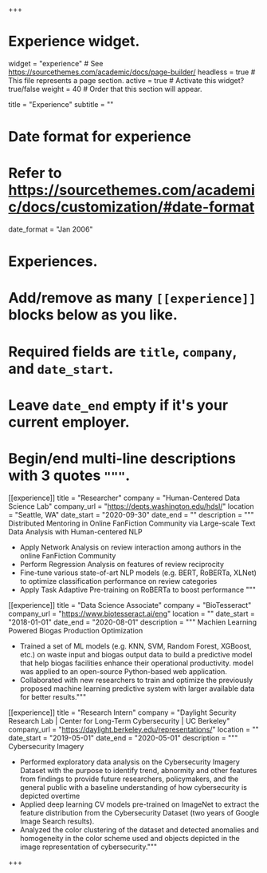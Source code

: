 +++
# Experience widget.
widget = "experience"  # See https://sourcethemes.com/academic/docs/page-builder/
headless = true  # This file represents a page section.
active = true  # Activate this widget? true/false
weight = 40  # Order that this section will appear.

title = "Experience"
subtitle = ""

# Date format for experience
#   Refer to https://sourcethemes.com/academic/docs/customization/#date-format
date_format = "Jan 2006"

# Experiences.
#   Add/remove as many `[[experience]]` blocks below as you like.
#   Required fields are `title`, `company`, and `date_start`.
#   Leave `date_end` empty if it's your current employer.
#   Begin/end multi-line descriptions with 3 quotes `"""`.
[[experience]]
  title = "Researcher"
  company = "Human-Centered Data Science Lab"
  company_url = "https://depts.washington.edu/hdsl/"
  location = "Seattle, WA"
  date_start = "2020-09-30"
  date_end = ""
  description = """
  Distributed Mentoring in Online FanFiction Community via Large-scale Text Data Analysis with Human-centered NLP
  * Apply Network Analysis on review interaction among authors in the online FanFiction Community
  * Perform Regression Analysis on features of review reciprocity
  * Fine-tune various state-of-art NLP models (e.g. BERT, RoBERTa, XLNet) to optimize classification performance on review categories
  * Apply Task Adaptive Pre-training on RoBERTa to boost performance 
  """

[[experience]]
  title = "Data Science Associate"
  company = "BioTesseract"
  company_url = "https://www.biotesseract.ai/eng"
  location = ""
  date_start = "2018-01-01"
  date_end = "2020-08-01"
  description = """
  Machien Learning Powered Biogas Production Optimization
  * Trained a set of ML models (e.g. KNN, SVM, Random Forest, XGBoost, etc.) on waste input and biogas output data to build a predictive model that help biogas facilities enhance their operational productivity.  model was applied to an open-source Python-based web application.
  *	Collaborated with new researchers to train and optimize the previously proposed machine learning predictive system with larger available data for better results."""
  
[[experience]]
  title = "Research Intern"
  company = "Daylight Security Research Lab | Center for Long-Term Cybersecurity | UC Berkeley"
  company_url = "https://daylight.berkeley.edu/representations/"
  location = ""
  date_start = "2019-05-01"
  date_end = "2020-05-01"
  description = """
  Cybersecurity Imagery
  * Performed exploratory data analysis on the Cybersecurity Imagery Dataset with the purpose to identify trend, abnormity and other features from findings to provide future researchers, policymakers, and the general public with a baseline understanding of how cybersecurity is depicted overtime 
  * Applied deep learning CV models pre-trained on ImageNet to extract the feature distribution from the Cybersecurity Dataset (two years of Google Image Search results).
  *	Analyzed the color clustering of the dataset and detected anomalies and homogeneity in the color scheme used and objects depicted
in the image representation of cybersecurity."""

+++
